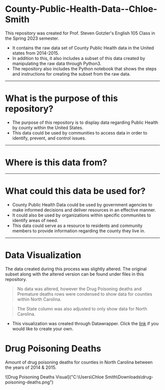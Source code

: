 # County-Public-Health-Data--Chloe-Smith
This repository was created for Prof. Steven Gotzler's English 105 Class in the Spring 2023 semester.
- It contains the raw data set of County Public Health data in the United states from 2014-2015.
- In addition to this, it also includes a subset of this data created by manipulating the raw data through Python3.
- The repository also includes the Python notebook that shows the steps and instructions for creating the subset from the raw data. 
------
# What is the purpose of this repository?
- The purpose of this repository is to display data regarding Public Health by county within the United States.
- This data could be used by communities to access data in order to identify, prevent, and control issues.
-------
# Where is this data from?
------
# What could this data be used for?
- County Public Health Data could be used by government agencies to make informed decisions and deliver resources in an effective manner.
- It could also be used by organizations within specific communites to identify areas of need.
- This data could serve as a resource to residents and community members to provide information regarding the county they live in.
---------
# Data Visualization
The data created during this process was slightly altered. The original subset along with the altered version can be found under files in this repository. 
>No data was altered, however the Drug Poisoning deaths and Premature deaths rows were condensed to show data for counties within North Carolina.

>The State column was also adjusted to only show data for North Carolina.
- This visualization was created through Datawrapper. Click the [link](https://www.datawrapper.de/) if you would like to create your own. 
# Drug Poisoning Deaths
Amount of drug poisoning deaths for counties in North Carolina between the years of 2014 & 2015.

![Drug Poisoning Deaths Visual]("C:\Users\Chloe Smith\Downloads\drug-poisoning-deaths.png")


